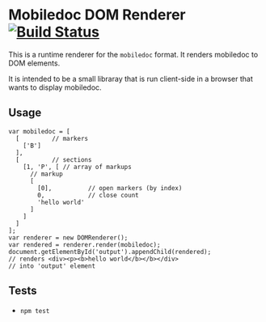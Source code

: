 # Mobiledoc DOM Renderer [![Build Status](https://travis-ci.org/bustlelabs/mobiledoc-html-renderer.svg?branch=v0.1.0)](https://travis-ci.org/bustlelabs/mobiledoc-html-renderer)

This is a runtime renderer for the `mobiledoc` format.
It renders mobiledoc to DOM elements.

It is intended to be a small libraray that is run client-side in a browser that wants to display mobiledoc.

## Usage

```
var mobiledoc = [
  [         // markers
    ['B']
  ],
  [         // sections
    [1, 'P', [ // array of markups
      // markup
      [
        [0],          // open markers (by index)
        0,            // close count
        'hello world'
      ]
    ]
  ]
];
var renderer = new DOMRenderer();
var rendered = renderer.render(mobiledoc);
document.getElementById('output').appendChild(rendered);
// renders <div><p><b>hello world</b></b></div>
// into 'output' element
```

## Tests

 * `npm test`
